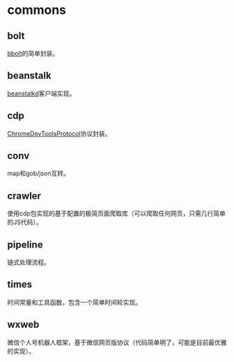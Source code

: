 # commons

## bolt
[bbolt](https://github.com/etcd-io/bbolt)的简单封装。

## beanstalk
[beanstalkd](https://github.com/kr/beanstalkd)客户端实现。

## cdp
[ChromeDevToolsProtocol](https://github.com/ChromeDevTools/devtools-protocol)协议封装。

## conv
map和gob/json互转。

## crawler
使用cdp包实现的基于配置的极简页面爬取库（可以爬取任何网页，只需几行简单的JS代码）。

## pipeline
链式处理流程。

## times
时间常量和工具函数，包含一个简单时间轮实现。

## wxweb
微信个人号机器人框架，基于微信网页版协议（代码简单明了，可能是目前最优雅的实现）。

